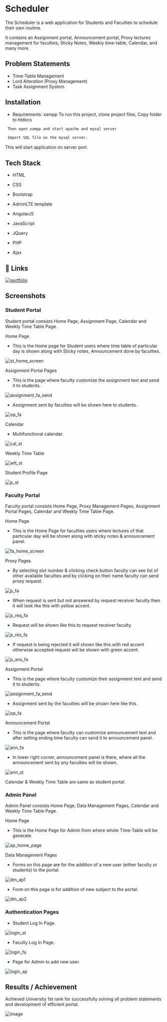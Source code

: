 # Scheduler
The Scheduler is a web application for Students and Faculties to schedule their own routine.

It contains an Assignment portal, Announcement portal, Proxy lectures management for faculties, Sticky Notes, Weekly time-table, Calendar, and many more.
## Problem Statements

- Time-Table Management
- Lord Alteration (Proxy Management)
- Task Assignment System
## Installation
- Requirements: xampp
To run this project, clone project files, Copy folder to htdocs

```bash
 Then open xampp and start apache and mysql server
```
```bash
 Import SQL file on the mysql server.
```
This will start application on server port.
## Tech Stack
- HTML
- CSS
- Bootstrap
- AdminLTE template
- AngularJS
- JavaScript
- JQuery

- PHP
- Ajax
## 🔗 Links
[![portfolio](https://img.shields.io/badge/Video_presentation-000?style=for-the-badge&logo=ko-fi&logoColor=white)](https://drive.google.com/file/d/1eTyRk6O3ReaAo9w_kKtFBY0CyZPfqVS9/view/)


## Screenshots
### Student Portal
Student portal consists Home Page, Assignment Page, Calendar and Weekly Time Table Page.

Home Page
- This is the Home page for Student users where time table of particular day is shown along with Sticky notes, Announcement done by faculties.

![st_home_screen](https://user-images.githubusercontent.com/60180815/169227546-90333cfe-203e-4ac8-b9a6-e5899cce2c1c.png)

Assignment Portal Pages
- This is the page where faculty customize the assignment text and send it to students. 

![assignment_fa_send](https://user-images.githubusercontent.com/60180815/169227825-5777bd66-e859-4f19-8478-ddcc110ee002.png)

- Assignment sent by faculties will be shown here to students. 

![op_fa](https://user-images.githubusercontent.com/60180815/169228149-484be6d4-dbc9-4ad3-b192-908db2829eaa.png)

Calendar
- Multifunctional calendar.

![cal_st](https://user-images.githubusercontent.com/60180815/169228480-a4b25e89-d026-4255-98a0-f7f7c50e313a.png)

Weekly Time Table

![wtt_st](https://user-images.githubusercontent.com/60180815/169228702-c7c35579-2e4d-47fa-8f83-b97114582b35.png)

Student Profile Page

![p_st](https://user-images.githubusercontent.com/60180815/169228759-13536813-6dde-4a94-bb6b-a02479282328.png)

### Faculty Portal
Faculty portal consists Home Page, Proxy Management Pages, Assignment Portal Pages, Calendar and Weekly Time Table Page.

Home Page
- This is the Home Page for faculties users where lectures of that particular day will be shown along with sticky notes & announcement panel. 

![fa_home_screen](https://user-images.githubusercontent.com/60180815/169229154-ac384b52-26b6-4e0c-999d-ec61f80f4f69.png)

Proxy Pages
- By selecting slot number & clicking check button faculty can see list of other available faculties and by clicking on their name faculty can send proxy request.

![p_fa](https://user-images.githubusercontent.com/60180815/169229365-92eae058-c40d-4d3f-bed5-ca371ea29e63.png)

- When request is sent but not answered by request receiver faculty then it will look like this with yellow accent.

![p_req_fa](https://user-images.githubusercontent.com/60180815/169229627-dac9d9df-04a8-4147-892e-be8d527edc61.png)

- Request will be shown like this to request receiver faculty.

![p_res_fa](https://user-images.githubusercontent.com/60180815/169229769-4964c8ad-645f-4694-ae60-19430e8352a4.png)

- If request is being rejected it will shown like this with red accent otherwise accepted request will be shown with green accent.

![p_ans_fa](https://user-images.githubusercontent.com/60180815/169229905-7b654b66-70d1-4bcf-a1bc-c700684a7cb2.png)

Assignment Portal
- This is the page where faculty customize their assignment text and send it to students. 

![assignment_fa_send](https://user-images.githubusercontent.com/60180815/169230294-9279e057-cfbb-44a9-b174-e4f6de6709d3.png)

- Assignment sent by the faculties will be shown here like this.

![op_fa](https://user-images.githubusercontent.com/60180815/169230413-d3ec1610-a2a6-4e92-a3ad-d88d6809c13b.png)

Announcement Portal
- This is the page where faculty can customize announcement text and after setting ending time faculty can send it to announcement panel.

![ann_fa](https://user-images.githubusercontent.com/60180815/169230767-9ae8d130-c4ea-4091-81d7-75db88de45c5.png)

- In lower right corner, announcement panel is there, where all the announcement sent by any faculties will be shown.

![ann_st](https://user-images.githubusercontent.com/60180815/169230876-6018b682-4426-4c73-816e-f30d93507e23.png)

Calendar & Weekly Time Table are same as student portal.

### Admin Panel
Admin Panel consists Home Page, Data Management Pages, Calendar and Weekly Time Table Page.

Home Page
- This is the Home Page for Admin from where whole Time-Table will be generate.

![ap_home_page](https://user-images.githubusercontent.com/60180815/169231387-e2c47738-85a1-47e4-94ee-279a0fb1386e.png)

Data Management Pages
- Forms on this page are for the addition of a new user (either faculty or students) to the portal. 

![dm_ap1](https://user-images.githubusercontent.com/60180815/169231624-c7761d23-9871-4c8f-a51c-d0ddc8d7de4f.png)

- Form on this page is for addition of new subject to the portal.

![dm_ap2](https://user-images.githubusercontent.com/60180815/169231702-1839f91f-260f-4129-9853-59fb6c6a40b2.png)

### Authentication Pages

- Student Log In Page.

![login_st](https://user-images.githubusercontent.com/60180815/169232091-c85f5879-1057-4b5f-822a-d3e5e5ffb88e.png)

- Faculty Log In Page.

![login_fa](https://user-images.githubusercontent.com/60180815/169232098-15359ce6-013f-4ca7-afad-09d6662fc03c.png)

- Page for Admin to add new user.

![login_ap](https://user-images.githubusercontent.com/60180815/169232107-9a0e50c3-da77-4ede-a65e-1bc2d7b49fc8.png)

## Results / Achievement 

Achieved University 1st rank for successfully solving all problem statements and development of efficient portal.

![image](https://user-images.githubusercontent.com/60180815/169232626-a406a41b-3350-41cb-b80c-235624849017.png)


